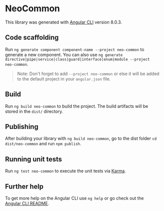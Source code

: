 # NeoCommon

This library was generated with [Angular CLI](https://github.com/angular/angular-cli) version 8.0.3.

## Code scaffolding

Run `ng generate component component-name --project neo-common` to generate a new component. You can also use `ng generate directive|pipe|service|class|guard|interface|enum|module --project neo-common`.
> Note: Don't forget to add `--project neo-common` or else it will be added to the default project in your `angular.json` file. 

## Build

Run `ng build neo-common` to build the project. The build artifacts will be stored in the `dist/` directory.

## Publishing

After building your library with `ng build neo-common`, go to the dist folder `cd dist/neo-common` and run `npm publish`.

## Running unit tests

Run `ng test neo-common` to execute the unit tests via [Karma](https://karma-runner.github.io).

## Further help

To get more help on the Angular CLI use `ng help` or go check out the [Angular CLI README](https://github.com/angular/angular-cli/blob/master/README.md).
